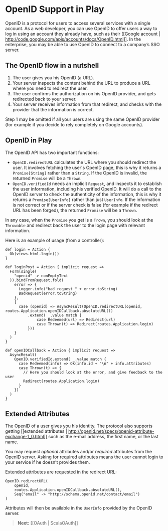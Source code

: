 # OpenID Support in Play

OpenID is a protocol for users to access several services with a single account. As a web developer, you can use OpenID to offer users a way to log in using an account they already have, such as their [[Google account | http://code.google.com/apis/accounts/docs/OpenID.html]]. In the enterprise, you may be able to use OpenID to connect to a company’s SSO server.

## The OpenID flow in a nutshell

1. The user gives you his OpenID (a URL).
2. Your server inspects the content behind the URL to produce a URL where you need to redirect the user.
3. The user confirms the authorization on his OpenID provider, and gets redirected back to your server.
4. Your server receives information from that redirect, and checks with the provider that the information is correct.

Step 1 may be omitted if all your users are using the same OpenID provider (for example if you decide to rely completely on Google accounts).

## OpenID in Play

The OpenID API has two important functions:

* `OpenID.redirectURL` calculates the URL where you should redirect the user. It involves fetching the user's OpenID page, this is why it returns a `Promise[String]` rather than a `String`. If the OpenID is invalid, the returned `Promise` will be a `Thrown`.
* `OpenID.verifiedId` needs an implicit `Request`, and inspects it to establish the user information, including his verified OpenID. It will do a call to the OpenID server to check the authenticity of the information, this is why it returns a `Promise[UserInfo]` rather than just `UserInfo`. If the information is not correct or if the server check is false (for example if the redirect URL has been forged), the returned `Promise` will be a `Thrown`.

In any case, when the `Promise` you get is a `Trown`, you should look at the `Throwable` and redirect back the user to the login page with relevant information.

Here is an example of usage (from a controller):

```
def login = Action {
  Ok(views.html.login())
}

def loginPost = Action { implicit request =>
  Form(single(
    "openid" -> nonEmptyText
  )).bindFromRequest.fold(
    error => {
      Logger.info("bad request " + error.toString)
      BadRequest(error.toString)
    },
    {
      case (openid) => AsyncResult(OpenID.redirectURL(openid, routes.Application.openIDCallback.absoluteURL())
          .extend( _.value match {
              case Redeemed(url) => Redirect(url)
              case Thrown(t) => Redirect(routes.Application.login)
          }))
    }
  )
}

def openIDCallback = Action { implicit request =>
  AsyncResult(
    OpenID.verifiedId.extend( _.value match {
      case Redeemed(info) => Ok(info.id + "\n" + info.attributes)
      case Thrown(t) => {
        // Here you should look at the error, and give feedback to the user
        Redirect(routes.Application.login)
      }
    })
  )
}
```

## Extended Attributes

The OpenID of a user gives you his identity. The protocol also supports getting [[extended attributes | http://openid.net/specs/openid-attribute-exchange-1_0.html]] such as the e-mail address, the first name, or the last name.

You may request *optional* attributes and/or *required* attributes from the OpenID server. Asking for required attributes means the user cannot login to your service if he doesn’t provides them.

Extended attributes are requested in the redirect URL:

```
OpenID.redirectURL(
    openid,
    routes.Application.openIDCallback.absoluteURL(),
    Seq("email" -> "http://schema.openid.net/contact/email")
)
```

Attributes will then be available in the `UserInfo` provided by the OpenID server.

> **Next:** [[OAuth | ScalaOAuth]]